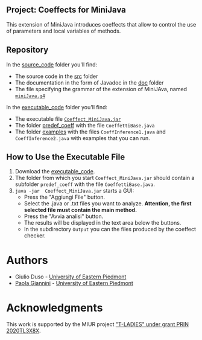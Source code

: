 ## **Project: Coeffects for MiniJava**
This extension of MiniJava introduces coeffects that allow to control the use of parameters and local variables of methods.

## **Repository**
In the [source_code](./source_code) folder you'll find:
- The source code in the [src](./source_code/src) folder
- The documentation in the form of Javadoc in the [doc](./source_code/doc) folder
- The file specifying the grammar of the extension of MiniJAva, named [`miniJava.g4`](./source_code/CfMj.g4)

In the [executable_code](./executable_code) folder you'll find:
- The executable file [`Coeffect_MiniJava.jar`](./executable_code/Coeffect_MiniJava.jar)
- The folder  [predef_coeff](./executable_code/predef_coeff) with the file `CoeffettiBase.java`
- The folder [examples](./executable_code/examples) with the files `CoeffInference1.java` and `CoeffInference2.java` with examples that you can run.

## **How to Use the Executable File**
1. Download the [executable_code](./executable_code).
2. The folder from which you start  `Coeffect_MiniJava.jar` should contain a subfolder `predef_coeff` with the file `CoeffettiBase.java`.
3. `java -jar  Coeffect_MiniJava.jar` starts a GUI:
   - Press the "Aggiungi File" button.
   - Select the .java or .txt files you want to analyze. **Attention, the first selected file must contain the main method.**
   - Press the "Avvia analisi" button.
   - The results will be displayed in the text area below the buttons.
   - In the subdirectory `Output` you can the files produced by the coeffect checker.

# Authors

* Giulio Duso - [University of Eastern Piedmont](https://www.uniupo.it/en)
* [Paola Giannini](https://people.unipmn.it/giannini/) - [University of Eastern Piedmont](https://www.uniupo.it/en)

# Acknowledgments
This work is supported by the MIUR project ["T-LADIES" under grant PRIN 2020TL3X8X](https://cazzola.di.unimi.it/t-ladies.html).
